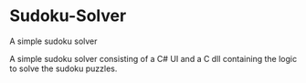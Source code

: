 # Sudoku-Solver
A simple sudoku solver

A simple sudoku solver consisting of a C# UI and a C dll containing the logic to solve the sudoku puzzles.


